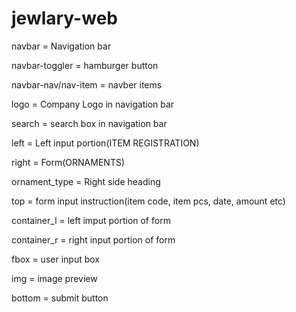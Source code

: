 # jewlary-web
navbar = Navigation bar

navbar-toggler = hamburger button

navbar-nav/nav-item = navber items

logo = Company Logo in navigation bar

search = search box in navigation bar

left = Left input portion(ITEM REGISTRATION)

right = Form(ORNAMENTS)

ornament_type = Right side heading

top = form input instruction(item code, item pcs, date, amount etc)

container_l = left imput portion of form

container_r = right input portion of form

fbox = user input box

img = image preview

bottom = submit button

